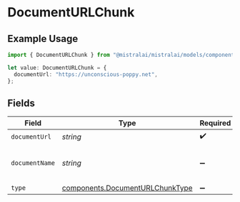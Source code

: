 # DocumentURLChunk

## Example Usage

```typescript
import { DocumentURLChunk } from "@mistralai/mistralai/models/components";

let value: DocumentURLChunk = {
  documentUrl: "https://unconscious-poppy.net",
};
```

## Fields

| Field                                                                              | Type                                                                               | Required                                                                           | Description                                                                        |
| ---------------------------------------------------------------------------------- | ---------------------------------------------------------------------------------- | ---------------------------------------------------------------------------------- | ---------------------------------------------------------------------------------- |
| `documentUrl`                                                                      | *string*                                                                           | :heavy_check_mark:                                                                 | N/A                                                                                |
| `documentName`                                                                     | *string*                                                                           | :heavy_minus_sign:                                                                 | The filename of the document                                                       |
| `type`                                                                             | [components.DocumentURLChunkType](../../models/components/documenturlchunktype.md) | :heavy_minus_sign:                                                                 | N/A                                                                                |